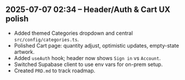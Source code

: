 ## 2025-07-07 02:34 – Header/Auth & Cart UX polish

- Added themed Categories dropdown and central `src/config/categories.ts`.
- Polished Cart page: quantity adjust, optimistic updates, empty-state artwork.
- Added `useAuth` hook; header now shows `Sign in` vs `Account`.
- Switched Supabase client to use env vars for on-prem setup.
- Created `PRD.md` to track roadmap.
